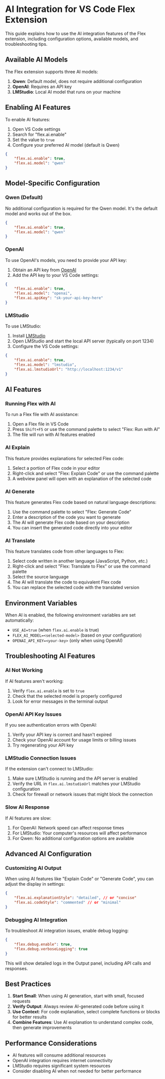 # AI Integration for VS Code Flex Extension

This guide explains how to use the AI integration features of the Flex extension, including configuration options, available models, and troubleshooting tips.

## Available AI Models

The Flex extension supports three AI models:

1. **Qwen**: Default model, does not require additional configuration
2. **OpenAI**: Requires an API key
3. **LMStudio**: Local AI model that runs on your machine

## Enabling AI Features

To enable AI features:

1. Open VS Code settings
2. Search for "flex.ai.enable"
3. Set the value to `true`
4. Configure your preferred AI model (default is Qwen)

```json
{
    "flex.ai.enable": true,
    "flex.ai.model": "qwen"
}
```

## Model-Specific Configuration

### Qwen (Default)

No additional configuration is required for the Qwen model. It's the default model and works out of the box.

```json
{
    "flex.ai.enable": true,
    "flex.ai.model": "qwen"
}
```

### OpenAI

To use OpenAI's models, you need to provide your API key:

1. Obtain an API key from [OpenAI](https://platform.openai.com/)
2. Add the API key to your VS Code settings:

```json
{
    "flex.ai.enable": true,
    "flex.ai.model": "openai",
    "flex.ai.apiKey": "sk-your-api-key-here"
}
```

### LMStudio

To use LMStudio:

1. Install [LMStudio](https://lmstudio.ai/)
2. Open LMStudio and start the local API server (typically on port 1234)
3. Configure the VS Code settings:

```json
{
    "flex.ai.enable": true,
    "flex.ai.model": "lmstudio",
    "flex.ai.lmstudioUrl": "http://localhost:1234/v1"
}
```

## AI Features

### Running Flex with AI

To run a Flex file with AI assistance:

1. Open a Flex file in VS Code
2. Press `Shift+F5` or use the command palette to select "Flex: Run with AI"
3. The file will run with AI features enabled

### AI Explain

This feature provides explanations for selected Flex code:

1. Select a portion of Flex code in your editor
2. Right-click and select "Flex: Explain Code" or use the command palette
3. A webview panel will open with an explanation of the selected code

### AI Generate

This feature generates Flex code based on natural language descriptions:

1. Use the command palette to select "Flex: Generate Code"
2. Enter a description of the code you want to generate
3. The AI will generate Flex code based on your description
4. You can insert the generated code directly into your editor

### AI Translate

This feature translates code from other languages to Flex:

1. Select code written in another language (JavaScript, Python, etc.)
2. Right-click and select "Flex: Translate to Flex" or use the command palette
3. Select the source language
4. The AI will translate the code to equivalent Flex code
5. You can replace the selected code with the translated version

## Environment Variables

When AI is enabled, the following environment variables are set automatically:

- `USE_AI=true` (when `flex.ai.enable` is true)
- `FLEX_AI_MODEL=<selected-model>` (based on your configuration)
- `OPENAI_API_KEY=<your-key>` (only when using OpenAI)

## Troubleshooting AI Features

### AI Not Working

If AI features aren't working:

1. Verify `flex.ai.enable` is set to `true`
2. Check that the selected model is properly configured
3. Look for error messages in the terminal output

### OpenAI API Key Issues

If you see authentication errors with OpenAI:

1. Verify your API key is correct and hasn't expired
2. Check your OpenAI account for usage limits or billing issues
3. Try regenerating your API key

### LMStudio Connection Issues

If the extension can't connect to LMStudio:

1. Make sure LMStudio is running and the API server is enabled
2. Verify the URL in `flex.ai.lmstudioUrl` matches your LMStudio configuration
3. Check for firewall or network issues that might block the connection

### Slow AI Response

If AI features are slow:

1. For OpenAI: Network speed can affect response times
2. For LMStudio: Your computer's resources will affect performance
3. For Qwen: No additional configuration options are available

## Advanced AI Configuration

### Customizing AI Output

When using AI features like "Explain Code" or "Generate Code", you can adjust the display in settings:

```json
{
    "flex.ai.explanationStyle": "detailed", // or "concise"
    "flex.ai.codeStyle": "commented" // or "minimal"
}
```

### Debugging AI Integration

To troubleshoot AI integration issues, enable debug logging:

```json
{
    "flex.debug.enable": true,
    "flex.debug.verboseLogging": true
}
```

This will show detailed logs in the Output panel, including API calls and responses.

## Best Practices

1. **Start Small**: When using AI generation, start with small, focused requests
2. **Verify Output**: Always review AI-generated code before using it
3. **Use Context**: For code explanation, select complete functions or blocks for better results
4. **Combine Features**: Use AI explanation to understand complex code, then generate improvements

## Performance Considerations

- AI features will consume additional resources
- OpenAI integration requires internet connectivity
- LMStudio requires significant system resources
- Consider disabling AI when not needed for better performance 